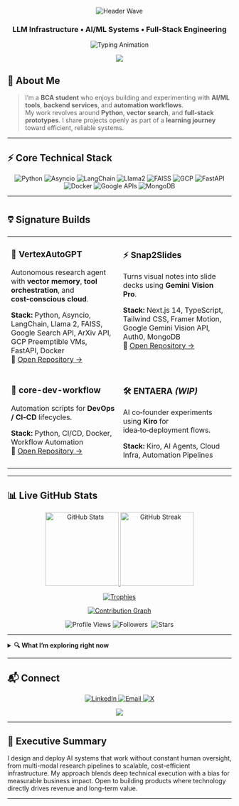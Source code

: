 <!-- ============ 🜵 Cinematic, Elite, Animation-Heavy GitHub Profile ============ -->

<!-- Hero Wave Banner (Animated SVG) -->
<p align="center">
  <img src="https://capsule-render.vercel.app/api?type=waving&color=FFD700&height=200&section=header&text=Saurabh%20Pareek&fontSize=52&fontColor=000000&animation=fadeIn&fontAlignY=35" alt="Header Wave"/>
</p>

<!-- Title + Sub -->
<h3 align="center">LLM Infrastructure • AI/ML Systems • Full‑Stack Engineering</h3>

<!-- Animated Typing Lines -->
<p align="center">
  <img src="https://readme-typing-svg.herokuapp.com?font=JetBrains+Mono&size=20&pause=1000&color=FFD700&center=true&vCenter=true&width=900&lines=Exploring+AI+System+Design;Building+Efficient+ML+Workflows;Full‑Stack+Prototypes+and+Automation;Learning+Through+Open+Source+Projects" alt="Typing Animation"/>
</p>

<!-- Thin Divider -->
<p align="center">
  <img src="https://capsule-render.vercel.app/api?type=rect&color=000000&height=2&section=footer&reversal=true"/>
</p>

<!-- About Me (Realistic + Clean) -->
## 🚀 About Me
> I’m a **BCA student** who enjoys building and experimenting with **AI/ML tools**, **backend services**, and **automation workflows**.  
> My work revolves around **Python**, **vector search**, and **full‑stack prototypes**. I share projects openly as part of a **learning journey** toward efficient, reliable systems.

---

<!-- Tech Stack Badges (Animated feel via consistent palette) -->
## ⚡ Core Technical Stack
<p align="center">
  <img alt="Python" src="https://img.shields.io/badge/Python-000000?style=for-the-badge&logo=python&logoColor=FFD700"/>
  <img alt="Asyncio" src="https://img.shields.io/badge/Asyncio-000000?style=for-the-badge&logoColor=white"/>
  <img alt="LangChain" src="https://img.shields.io/badge/LangChain-000000?style=for-the-badge&logoColor=white"/>
  <img alt="Llama2" src="https://img.shields.io/badge/Llama2-000000?style=for-the-badge"/>
  <img alt="FAISS" src="https://img.shields.io/badge/FAISS-000000?style=for-the-badge"/>
  <img alt="GCP" src="https://img.shields.io/badge/GCP-000000?style=for-the-badge&logo=googlecloud&logoColor=white"/>
  <img alt="FastAPI" src="https://img.shields.io/badge/FastAPI-000000?style=for-the-badge&logo=fastapi&logoColor=FFD700"/>
  <img alt="Docker" src="https://img.shields.io/badge/Docker-000000?style=for-the-badge&logo=docker&logoColor=white"/>
  <img alt="Google APIs" src="https://img.shields.io/badge/Google%20APIs-000000?style=for-the-badge"/>
  <img alt="MongoDB" src="https://img.shields.io/badge/MongoDB-000000?style=for-the-badge&logo=mongodb&logoColor=FFD700"/>
</p>

---

<!-- Project Grid with subtle motion (animated emoji + clean anchors) -->
## 🜵 Signature Builds
<table>
<tr>
<td width="50%" valign="top">

### 🧠 VertexAutoGPT
Autonomous research agent with **vector memory**, **tool orchestration**, and **cost‑conscious cloud**.
  
**Stack:** Python, Asyncio, LangChain, Llama 2, FAISS, Google Search API, ArXiv API, GCP Preemptible VMs, FastAPI, Docker  
🔗 <a href="https://github.com/SaurabhCodesAI/VertexAutoGPT" target="_blank">Open Repository →</a>

</td>
<td width="50%" valign="top">

### ⚡ Snap2Slides
Turns visual notes into slide decks using **Gemini Vision Pro**.
  
**Stack:** Next.js 14, TypeScript, Tailwind CSS, Framer Motion, Google Gemini Vision API, Auth0, MongoDB  
🔗 <a href="https://github.com/SaurabhCodesAI/Snap2Slides" target="_blank">Open Repository →</a>

</td>
</tr>
<tr>
<td width="50%" valign="top">

### 🔄 core-dev-workflow
Automation scripts for **DevOps / CI‑CD** lifecycles.
  
**Stack:** Python, CI/CD, Docker, Workflow Automation  
🔗 <a href="https://github.com/SaurabhCodesAI/core-dev-workflow" target="_blank">Open Repository →</a>

</td>
<td width="50%" valign="top">

### 🛠 ENTAERA <em>(WIP)</em>
AI co‑founder experiments using **Kiro** for idea‑to‑deployment flows.
  
**Stack:** Kiro, AI Agents, Cloud Infra, Automation Pipelines

</td>
</tr>
</table>

---

<!-- Animated Metrics Zone -->
## 📊 Live GitHub Stats

<p align="center">
  <!-- Core stats -->
  <a href="https://github.com/SaurabhCodesAI">
    <img src="https://github-readme-stats.vercel.app/api?username=SaurabhCodesAI&show_icons=true&theme=highcontrast&count_private=true&hide_border=true&title_color=FFD700&icon_color=FFD700&text_color=ffffff&bg_color=000000" height="165" alt="GitHub Stats"/>
  </a>
  <a href="https://github.com/SaurabhCodesAI">
    <img src="https://github-readme-streak-stats.herokuapp.com/?user=SaurabhCodesAI&theme=highcontrast&hide_border=true&ring=FFD700&fire=FFD700&currStreakLabel=FFD700" height="165" alt="GitHub Streak"/>
  </a>
</p>

<p align="center">
  <!-- Trophy wall -->
  <a href="https://github.com/SaurabhCodesAI">
    <img src="https://github-profile-trophy.vercel.app/?username=SaurabhCodesAI&theme=algolia&margin-w=5&margin-h=5&column=6&no-bg=true&no-frame=true" alt="Trophies"/>
  </a>
</p>

<!-- Activity Graph (animated on hover transitions) -->
<p align="center">
  <a href="https://github.com/SaurabhCodesAI">
    <img src="https://github-readme-activity-graph.vercel.app/graph?username=SaurabhCodesAI&theme=react-dark&hide_border=true&area=true&custom_title=Contribution%20Graph" alt="Contribution Graph"/>
  </a>
</p>

<!-- Visitor + Profile Views (animated counters) -->
<p align="center">
  <img src="https://komarev.com/ghpvc/?username=SaurabhCodesAI&label=Profile%20Views&color=000000&style=flat-square" alt="Profile Views"/>
  <img src="https://img.shields.io/badge/Followers-000000?style=flat-square&logo=github&logoColor=white" alt="Followers"/>&nbsp;
  <img src="https://img.shields.io/badge/Stars-000000?style=flat-square&logo=github&logoColor=white" alt="Stars"/>
</p>

---

<!-- Collapsible: What I'm Exploring -->
<details>
  <summary><b>🔍 What I’m exploring right now</b></summary>
  <br/>
  • Smarter tool routing in agent systems (cost + latency aware)<br/>
  • Vector DB retrieval patterns for better context windows<br/>
  • Async orchestration for multi‑step research workflows<br/>
  • Clean API surfaces for small, reusable infra components
</details>

---

<!-- Contact / CTAs -->
## 📬 Connect
<p align="center">
  <a href="https://www.linkedin.com/in/saurabh-pareek-5b1702331" target="_blank">
    <img alt="LinkedIn" src="https://img.shields.io/badge/LinkedIn-000000?style=for-the-badge&logo=linkedin&logoColor=FFD700"/>
  </a>
  <a href="mailto:saurabhpareek228@gmail.com">
    <img alt="Email" src="https://img.shields.io/badge/Email-000000?style=for-the-badge&logo=gmail&logoColor=FFD700"/>
  </a>
  <a href="https://x.com/Saurabh784088" target="_blank">
    <img alt="X" src="https://img.shields.io/badge/X-000000?style=for-the-badge&logo=twitter&logoColor=FFD700"/>
  </a>
</p>

<!-- Footer Wave -->
<p align="center">
  <img src="https://capsule-render.vercel.app/api?type=waving&color=FFD700&height=120&section=footer"/>
</p>


---

## 🧭 Executive Summary
I design and deploy AI systems that work without constant human oversight, from multi-modal research pipelines to scalable, cost-efficient infrastructure. My approach blends deep technical execution with a bias for measurable business impact. Open to building products where technology directly drives revenue and long-term value.

---

<!-- ======= End README ======= -->
